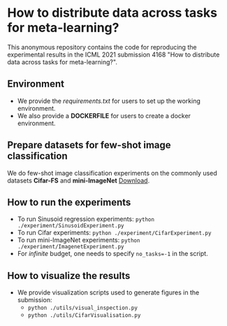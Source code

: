 # How to distribute data across tasks for meta-learning?
This anonymous repository contains the code for reproducing the experimental results in the ICML 2021 submission 4168 "How to distribute data across tasks for meta-learning?".
## Environment
* We provide the *requirements.txt* for users to set up the working environment.
* We also provide a **DOCKERFILE** for users to create a docker environment.
## Prepare datasets for few-shot image classification
We do few-shot image classification experiments on the commonly used datasets **Cifar-FS** and **mini-ImageNet** [Download](https://github.com/bertinetto/r2d2).
## How to run the experiments
* To run Sinusoid regression experiments:
`python ./experiment/SinusoidExperiment.py`
* To run Cifar experiments: 
`python ./experiment/CifarExperiment.py`
* To run mini-ImageNet experiments:
`python ./experiment/ImagenetExperiment.py`
* For *infinite* budget, one needs to specify `no_tasks=-1` in the script.
## How to visualize the results
* We provide visualization scripts used to generate figures in the submission:
  * `python ./utils/visual_inspection.py`
  * `python ./utils/CifarVisualisation.py`
  

